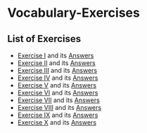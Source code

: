 # Vocabulary-Exercises

## List of Exercises
- [Exercise I](https://github.com/fromsantanu/Vocabulary-Exercises/blob/main/Pages/Exercise01.md) and its [Answers](https://github.com/fromsantanu/Vocabulary-Exercises/blob/main/Pages/Answer01.md)
- [Exercise II](#) and its [Answers](#)
- [Exercise III](#) and its [Answers](#)
- [Exercise IV](#) and its [Answers](#)
- [Exercise V](#) and its [Answers](#)
- [Exercise VI](#) and its [Answers](#)
- [Exercise VII](#) and its [Answers](#)
- [Exercise VIII](#) and its [Answers](#)
- [Exercise IX](#) and its [Answers](#)
- [Exercise X](#) and its [Answers](#)
